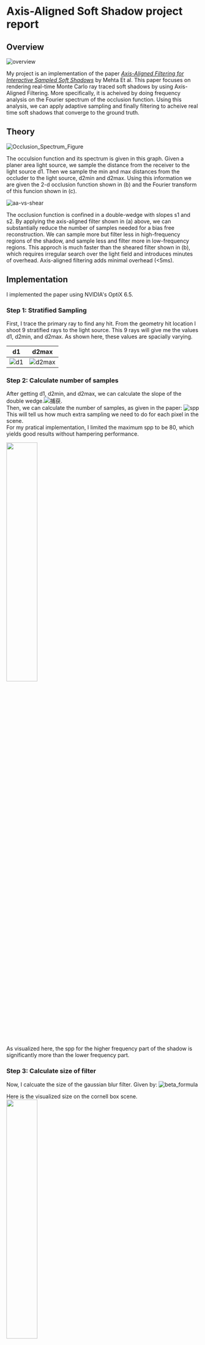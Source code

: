 # Axis-Aligned Soft Shadow project report

## Overview

![overview](https://user-images.githubusercontent.com/49463679/206032840-b5613582-a180-40e0-88e6-feea1a05fad3.png)

My project is an implementation of the paper [*Axis-Aligned Filtering for Interactive Sampled Soft Shadows*](http://graphics.berkeley.edu/papers/UdayMehta-AAF-2012-12/) by Mehta Et al. This paper focuses on rendering real-time Monte Carlo ray traced soft shadows by using Axis-Aligned Filtering. More specifically, it is acheived by doing frequency analysis on the Fourier spectrum of the occlusion function. Using this analysis, we can apply adaptive sampling and finally filtering to acheive real time soft shadows that converge to the ground truth. 

## Theory

![Occlusion_Spectrum_Figure](https://user-images.githubusercontent.com/49463679/206034604-61f6bef5-11cf-4183-a62c-607e2761f5bc.png)

The occulsion function and its spectrum is given in this graph. Given a planer area light source, we sample the distance from the receiver to the light source d1. Then we sample the min and max distances from the occluder to the light source, d2min and d2max. Using this information we are given the 2-d occlusion function shown in (b) and the Fourier transform of this funcion shown in (c). 

![aa-vs-shear](https://user-images.githubusercontent.com/49463679/206036060-212fb8af-1d76-428a-98ae-42515e214b48.PNG)

The occlusion function is confined in a double-wedge with slopes s1 and s2. By applying the axis-aligned filter shown in (a) above, we can substantially reduce the number of samples needed for a bias free reconstruction. We can sample more but filter less in high-frequency regions of the shadow, and sample less and filter more in low-frequency regions. This approch is much faster than the sheared filter shown in (b), which requires irregular search over the light field and introduces minutes of overhead. Axis-aligned filtering adds minimal overhead (<5ms).

## Implementation

I implemented the paper using NVIDIA's OptiX 6.5.

### Step 1: Stratified Sampling

First, I trace the primary ray to find any hit. From the geometry hit location I shoot 9 stratified rays to the light source. This 9 rays will give me the values d1, d2min, and d2max. As shown here, these values are spacially varying.

d1 | d2max
:-------------------------:|:-------------------------:
![d1](https://user-images.githubusercontent.com/49463679/201294042-077a29dd-e4f0-4037-ac3e-8b03dd78117a.PNG) | ![d2max](https://user-images.githubusercontent.com/49463679/201294052-1c26296b-8c9f-49e8-8fbf-e7a90219aa82.PNG)

### Step 2: Calculate number of samples

After getting d1, d2min, and d2max, we can calculate the slope of the double wedge.![捕获](https://user-images.githubusercontent.com/49463679/206046566-42e330ee-c65c-465d-922b-1947183e8467.PNG).\
Then, we can calculate the number of samples, as given in the paper: ![spp](https://user-images.githubusercontent.com/49463679/206046727-1f4c358d-e6fa-4e2a-be50-fe297ee53f4d.PNG)\
This will tell us how much extra sampling we need to do for each pixel in the scene.\
For my pratical implementation, I limited the maximum spp to be 80, which yields good results without hampering performance.

<img src="https://user-images.githubusercontent.com/49463679/201293838-d48699a6-5348-42db-b2c1-575410dc37b7.PNG" width=40% height=40%>

As visualized here, the spp for the higher frequency part of the shadow is significantly more than the lower frequency part.

### Step 3: Calculate size of filter

Now, I calcuate the size of the gaussian blur filter. Given by: ![beta_formula](https://user-images.githubusercontent.com/49463679/206048654-de0bb62b-b0c9-4971-9dcf-9c667e3e8487.PNG)

Here is the visualized size on the cornell box scene.\
<img src="https://user-images.githubusercontent.com/49463679/201293885-0313b83c-aa93-41b7-8bc6-dd5a764dd7a4.PNG" width=40% height=40%>

#### spp and beta comparison
As shown in this comparison: for lower frequency areas, the samples per pixel is lower but the size of the filter will be very large.
Whereas for higher frequency details(e.g. the region where occluder is close to geometry), we sample more aggressively but uses a very small filter size.
This behavior contributes to the fast performance of AAF.

result | spp | beta
:-------------------------:|:-------------------------:|:-------------------------:
![grid](https://user-images.githubusercontent.com/49463679/206049143-88d4b8cc-6c55-40ea-beaa-1257ae83825a.png) | ![grid_spp](https://user-images.githubusercontent.com/49463679/206049154-c86db952-0deb-46cf-bd3d-85f3014ebc63.png) | ![grid_beta](https://user-images.githubusercontent.com/49463679/206049180-0d5dc40c-397f-4cd7-8ee6-8a37bed275b5.png)
![cow](https://user-images.githubusercontent.com/49463679/206049209-64753911-221b-46a8-a260-652ba7797db4.png) | ![cow_spp](https://user-images.githubusercontent.com/49463679/206049239-916fe36c-afde-49fd-b28d-3ea5988ab6e4.png) | ![cow_beta](https://user-images.githubusercontent.com/49463679/206049306-da6a2ad6-3c1e-48ad-993e-c77992218e1c.png)

Notice for the feet of the cow, we shoot more samples and filter less. But for the shadow of the head, we sample much less but filter more aggresively.

### Step 4: Image space blur

Finally, I apply the gaussian blur on the noisy output. Given by this formula: ![gaussian](https://user-images.githubusercontent.com/49463679/206050238-7e7f7bb8-6c35-4e7a-901d-aec7be537529.PNG).\
I utilize the world-space distances between objects to compute the filter weights in this equation using a depth buffer.\
Also to get greater efficiency, I use two 1D separable filters along the image dimension. We can rewrite the equation as: w(xij − xkl) = w(xij − xkj )w(xkj − xkl).\
Since beta varies slowly in practice, there is no observable difference between 2d filter and two 1d filters.\

noisy | filtered
:-------------------------:|:-------------------------:
![noisy](https://user-images.githubusercontent.com/49463679/206051055-892519d4-7ae6-470d-b3df-6f36549d7d43.png) | ![filtered](https://user-images.githubusercontent.com/49463679/206051061-54a1d96f-7683-4b78-a59f-e107091579f4.png)

Furthermore, I used a per-pixel object ID check to avoid filtering different objects or regions.\
This image shows different objects with different color corresponding to their ID.

<img src="https://user-images.githubusercontent.com/49463679/206051330-129ce7c1-18a8-4f2c-b1c6-40e08f5c078a.png" width=40% height=40%>


